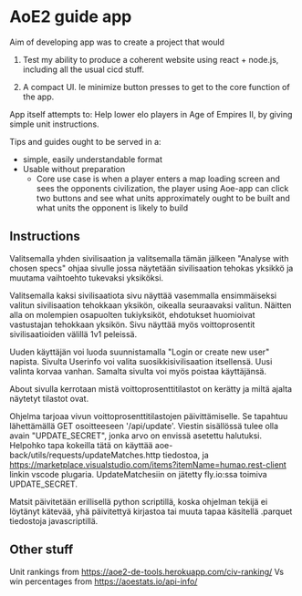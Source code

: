 # AoE2 guide app


Aim of developing app was to create a project that would

1. Test my ability to produce a coherent website using react + node.js, including all the usual cicd stuff.

2. A compact UI. Ie minimize button presses to get to the core function of the app.

App itself attempts to: 
Help lower elo players in Age of Empires II, by giving simple unit instructions.

Tips and guides ought to be served in a:

- simple, easily understandable format
- Usable without preparation
  - Core use case is when a player enters a map loading screen and sees the opponents civilization, the player using Aoe-app can click two buttons and see what units approximately ought to be built and what units the opponent is likely to build

## Instructions

Valitsemalla yhden sivilisaation ja valitsemalla tämän jälkeen "Analyse with chosen specs" ohjaa sivulle jossa näytetään sivilisaation tehokas yksikkö ja muutama vaihtoehto tukevaksi yksiköksi.

Valitsemalla kaksi sivilisaatiota sivu näyttää vasemmalla ensimmäiseksi valitun sivilisaation tehokkaan yksikön, oikealla seuraavaksi valitun. Näitten alla on molempien osapuolten tukiyksiköt, ehdotukset huomioivat vastustajan tehokkaan yksikön. Sivu näyttää myös voittoprosentit sivilisaatioiden välillä 1v1 peleissä.

Uuden käyttäjän voi luoda suunnistamalla "Login or create new user" napista. Sivulta Userinfo voi valita suosikkisivilisaation itsellensä. Uusi valinta korvaa vanhan. Samalta sivulta voi myös poistaa käyttäjänsä.

About sivulla kerrotaan mistä voittoprosenttitilastot on kerätty ja miltä ajalta näytetyt tilastot ovat.

Ohjelma tarjoaa vivun voittoprosenttitilastojen päivittämiselle. Se tapahtuu lähettämällä GET osoitteeseen '/api/update'. Viestin sisällössä tulee olla avain "UPDATE_SECRET", jonka arvo on envissä asetettu halutuksi. Helpohko tapa kokeilla tätä on käyttää aoe-back/utils/requests/updateMatches.http tiedostoa, ja https://marketplace.visualstudio.com/items?itemName=humao.rest-client linkin vscode plugaria. UpdateMatchesiin on jätetty fly.io:ssa toimiva UPDATE_SECRET.

Matsit päivitetään erillisellä python scriptillä, koska ohjelman tekijä ei löytänyt kätevää, yhä päivitettyä kirjastoa tai muuta tapaa käsitellä .parquet tiedostoja javascriptillä.

## Other stuff
Unit rankings from https://aoe2-de-tools.herokuapp.com/civ-ranking/
Vs win percentages from https://aoestats.io/api-info/ 